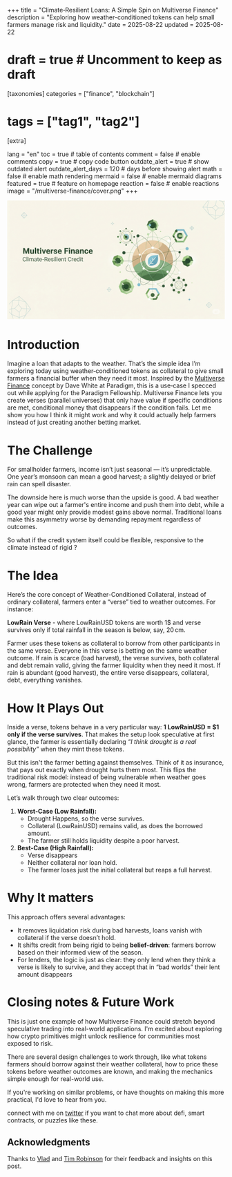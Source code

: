 +++
title = "Climate‑Resilient Loans: A Simple Spin on Multiverse Finance"
description = "Exploring how weather-conditioned tokens can help small farmers manage risk and liquidity."
date = 2025-08-22
updated = 2025-08-22
# draft = true  # Uncomment to keep as draft

[taxonomies]
categories = ["finance", "blockchain"] 
# tags = ["tag1", "tag2"]

[extra]

lang = "en"
toc = true  # table of contents
comment = false  # enable comments
copy = true  # copy code button
outdate_alert = true  # show outdated alert
outdate_alert_days = 120  # days before showing alert
math = false  # enable math rendering
mermaid = false  # enable mermaid diagrams
featured = true  # feature on homepage
reaction = false  # enable reactions
image = "/multiverse-finance/cover.png"
+++

![Multiverse Finance Cover](/multiverse-finance/cover.png)

# Introduction

Imagine a loan that adapts to the weather. That’s the simple idea I’m exploring today using weather‑conditioned tokens as collateral to give small farmers a financial buffer when they need it most. Inspired by the [Multiverse Finance](https://www.paradigm.xyz/2025/05/multiverse-finance) concept by Dave White at Paradigm, this is a use‑case I specced out while applying for the Paradigm Fellowship. Multiverse Finance lets you create verses (parallel universes) that only have value if specific conditions are met, conditional money that disappears if the condition fails. Let me show you how I think it might work and why it could actually help farmers instead of just creating another betting market.

# The Challenge

For smallholder farmers, income isn’t just seasonal — it’s unpredictable. One year’s monsoon can mean a good harvest; a slightly delayed or brief rain can spell disaster.

The downside here is much worse than the upside is good. A bad weather year can wipe out a farmer's entire income and push them into debt, while a good year might only provide modest gains above normal. Traditional loans make this asymmetry worse by demanding repayment regardless of outcomes.

So what if the credit system itself could be flexible, responsive to the climate instead of rigid ?

# The Idea

Here’s the core concept of Weather-Conditioned Collateral, instead of ordinary collateral, farmers enter a “verse” tied to weather outcomes. For instance:

**LowRain Verse** - where LowRainUSD tokens are worth 1$ and verse survives only if total rainfall in the season is below, say, 20 cm.

Farmer uses these tokens as collateral to borrow from other participants in the same verse. Everyone in this verse is betting on the same weather outcome. If rain is scarce (bad harvest), the verse survives, both collateral and debt remain valid, giving the farmer liquidity when they need it most. If rain is abundant (good harvest), the entire verse disappears, collateral, debt, everything vanishes.

# How It Plays Out

Inside a verse, tokens behave in a very particular way: **1 LowRainUSD = $1 only if the verse survives**. That makes the setup look speculative at first glance, the farmer is essentially declaring _“I think drought is a real possibility”_ when they mint these tokens.

But this isn't the farmer betting against themselves. Think of it as insurance, that pays out exactly when drought hurts them most. This flips the traditional risk model: instead of being vulnerable when weather goes wrong, farmers are protected when they need it most.

Let’s walk through two clear outcomes:

1. **Worst‑Case (Low Rainfall):**
   - Drought Happens, so the verse survives.
   - Collateral (LowRainUSD) remains valid, as does the borrowed amount.
   - The farmer still holds liquidity despite a poor harvest.
2. **Best‑Case (High Rainfall):**
   - Verse disappears
   - Neither collateral nor loan hold.
   - The farmer loses just the initial collateral but reaps a full harvest.

# Why It matters

This approach offers several advantages:

- It removes liquidation risk during bad harvests, loans vanish with collateral if the verse doesn’t hold.
- It shifts credit from being rigid to being **belief-driven**: farmers borrow based on their informed view of the season.
- For lenders, the logic is just as clear: they only lend when they think a verse is likely to survive, and they accept that in “bad worlds” their lent amount disappears

# Closing notes & Future Work

This is just one example of how Multiverse Finance could stretch beyond speculative trading into real-world applications. I'm excited about exploring how crypto primitives might unlock resilience for communities most exposed to risk.

There are several design challenges to work through, like what tokens farmers should borrow against their weather collateral, how to price these tokens before weather outcomes are known, and making the mechanics simple enough for real-world use.

If you're working on similar problems, or have thoughts on making this more practical, I'd love to hear from you.

connect with me on [twitter](https://twitter.com/0xdhruva) if you want to chat more about defi, smart contracts, or puzzles like these.

## Acknowledgments

Thanks to [Vlad](https://x.com/Vladfdp) and [Tim Robinson](https://x.com/timjrobinson) for their feedback and insights on this post.
